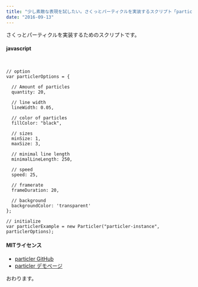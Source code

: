 ```yaml
---
title: "少し素敵な表現を試したい。さくっとパーティクルを実装するスクリプト「particler」 -『plug-in』"
date: "2016-09-13"
---
```


さくっとパーティクルを実装するためのスクリプトです。

#### javascript

```


// option
var particlerOptions = {

  // Amount of particles
  quantity: 20,

  // line width
  lineWidth: 0.05,

  // color of particles
  fillColor: "black",

  // sizes
  minSize: 1,
  maxSize: 3,

  // minimal line length
  minimalLineLength: 250,

  // speed
  speed: 25,

  // framerate
  frameDuration: 20,

  // background
  backgroundColor: 'transparent'
};

// initialize
var particlerExample = new Particler("particler-instance", particlerOptions);

```

#### MITライセンス

- [particler GitHub](https://github.com/bereziuk/particler)
- [particler デモページ](http://bereziuk.com/particler.html)

おわります。
